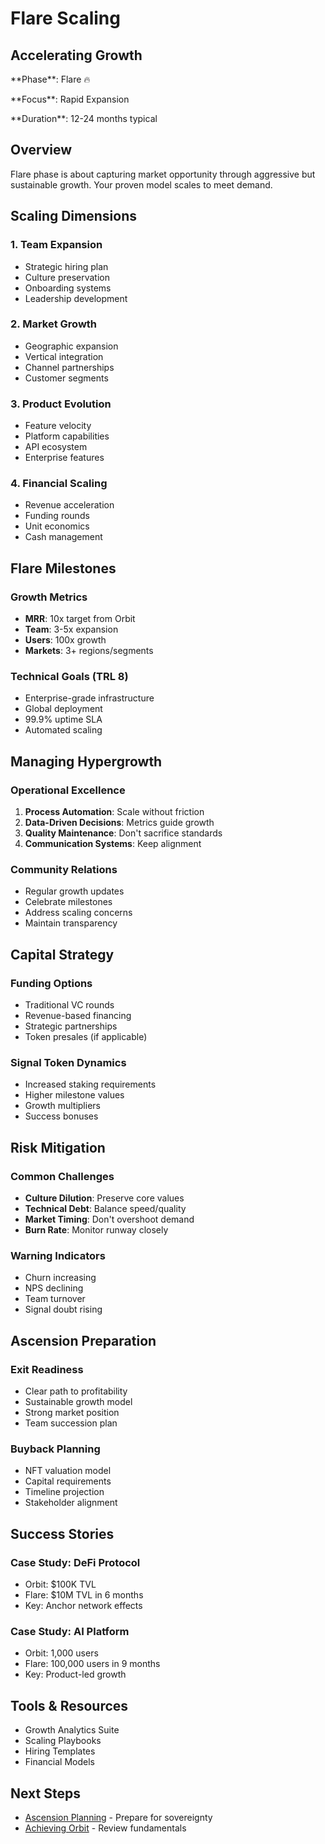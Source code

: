 # Flare Scaling

## Accelerating Growth

<div class="arena-card">

<p>**Phase**: Flare 🔥</p>
<p>**Focus**: Rapid Expansion</p>
<p>**Duration**: 12-24 months typical</p>

</div>

## Overview

Flare phase is about capturing market opportunity through aggressive but sustainable growth. Your proven model scales to meet demand.

## Scaling Dimensions

### 1. Team Expansion

- Strategic hiring plan
- Culture preservation
- Onboarding systems
- Leadership development

### 2. Market Growth

- Geographic expansion
- Vertical integration
- Channel partnerships
- Customer segments

### 3. Product Evolution

- Feature velocity
- Platform capabilities
- API ecosystem
- Enterprise features

### 4. Financial Scaling

- Revenue acceleration
- Funding rounds
- Unit economics
- Cash management

## Flare Milestones

### Growth Metrics

- **MRR**: 10x target from Orbit
- **Team**: 3-5x expansion
- **Users**: 100x growth
- **Markets**: 3+ regions/segments

### Technical Goals (TRL 8)

- Enterprise-grade infrastructure
- Global deployment
- 99.9% uptime SLA
- Automated scaling

## Managing Hypergrowth

### Operational Excellence

1. **Process Automation**: Scale without friction
2. **Data-Driven Decisions**: Metrics guide growth
3. **Quality Maintenance**: Don't sacrifice standards
4. **Communication Systems**: Keep alignment

### Community Relations

- Regular growth updates
- Celebrate milestones
- Address scaling concerns
- Maintain transparency

## Capital Strategy

### Funding Options

- Traditional VC rounds
- Revenue-based financing
- Strategic partnerships
- Token presales (if applicable)

### Signal Token Dynamics

- Increased staking requirements
- Higher milestone values
- Growth multipliers
- Success bonuses

## Risk Mitigation

### Common Challenges

- **Culture Dilution**: Preserve core values
- **Technical Debt**: Balance speed/quality
- **Market Timing**: Don't overshoot demand
- **Burn Rate**: Monitor runway closely

### Warning Indicators

- Churn increasing
- NPS declining
- Team turnover
- Signal doubt rising

## Ascension Preparation

### Exit Readiness

- Clear path to profitability
- Sustainable growth model
- Strong market position
- Team succession plan

### Buyback Planning

- NFT valuation model
- Capital requirements
- Timeline projection
- Stakeholder alignment

## Success Stories

### Case Study: DeFi Protocol

- Orbit: $100K TVL
- Flare: $10M TVL in 6 months
- Key: Anchor network effects

### Case Study: AI Platform

- Orbit: 1,000 users
- Flare: 100,000 users in 9 months
- Key: Product-led growth

## Tools & Resources

- Growth Analytics Suite
- Scaling Playbooks
- Hiring Templates
- Financial Models

## Next Steps

- [Ascension Planning](ascension-planning.md) - Prepare for sovereignty  
- [Achieving Orbit](achieving-orbit.md) - Review fundamentals